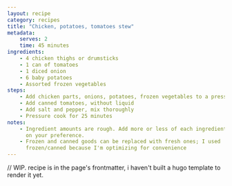 ```yaml
---
layout: recipe
category: recipes
title: "Chicken, potatoes, tomatoes stew"
metadata:
    serves: 2
    time: 45 minutes
ingredients:
    - 4 chicken thighs or drumsticks
    - 1 can of tomatoes
    - 1 diced onion
    - 6 baby potatoes
    - Assorted frozen vegetables
steps:
    - Add chicken parts, onions, potatoes, frozen vegetables to a pressure cooker.
    - Add canned tomatoes, without liquid
    - Add salt and pepper, mix thoroughly
    - Pressure cook for 25 minutes
notes:
    - Ingredient amounts are rough. Add more or less of each ingredient based
      on your preference.
    - Frozen and canned goods can be replaced with fresh ones; I used
      frozen/canned because I'm optimizing for convenience
---
```


// WIP. recipe is in the page's frontmatter, i haven't built a hugo template to render
it yet.
